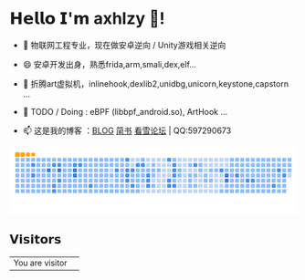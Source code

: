 # 𝗛𝗲𝗹𝗹𝗼 𝗜'𝗺 axhlzy 👋!

- 🔭 物联网工程专业，现在做安卓逆向 / Unity游戏相关逆向

- 😄 安卓开发出身，熟悉frida,arm,smali,dex,elf...

- 🌱 折腾art虚拟机，inlinehook,dexlib2,unidbg,unicorn,keystone,capstorn ...

- 🙋 TODO / Doing : eBPF (libbpf_android.so), ArtHook ...

- 📫 这是我的博客 ：[BLOG](https://www.axhlzy.top)   [简书](https://www.jianshu.com/u/d6bd8ae8f6b0)   [看雪论坛](https://bbs.pediy.com/user-home-868525.htm) | QQ:597290673


<picture>
  <img alt="github-snake" src="https://github.com/axhlzy/axhlzy/blob/main/assets/github-contribution-grid-snake-ocean.gif">
</picture>

 
## 𝗩𝗶𝘀𝗶𝘁𝗼𝗿𝘀


<table>
  <tr>
    <td>You are visitor</td>
    <td><img src="https://profile-counter.glitch.me/axhlzy/count.svg" alt="" /></td>
  </tr>
</table>
